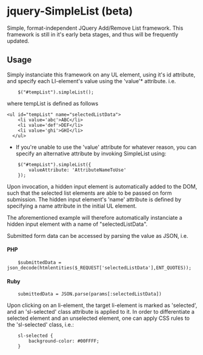 # jquery-SimpleList (beta)
Simple, format-independent JQuery Add/Remove List framework. This framework is still in it's early beta stages, and thus will be frequently updated. 
## Usage
Simply instanciate this framework on any UL element, using it's id attribute, and specify each LI-element's value using the 'value'* attribute. i.e.
```
    $("#tempList").simpleList();
```
where tempList is defined as follows
```
<ul id="tempList" name="selectedListData">
    <li value='abc'>ABC</li>
    <li value='def'>DEF</li>
    <li value='ghi'>GHI</li>
  </ul>
```

* If you're unable to use the 'value' attribute for whatever reason, you can specify an alternative attribute by invoking SimpleList using:
```
    $("#tempList").simpleList({
        valueAttribute: 'AttributeNameToUse'
    });
```

Upon invocation, a hidden input element is automatically added to the DOM, such that the selected list elements are able to be passed on form submission. The hidden input element's 'name' attribute is defined by specifying a name attribute in the initial UL element.

The aforementioned example will therefore automatically instanciate a hidden input element with a name of "selectedListData".

Submitted form data can be accessed by parsing the value as JSON, i.e. 
#### PHP
```
    $submittedData = json_decode(htmlentities($_REQUEST['selectedListData'],ENT_QUOTES));
```
#### Ruby
```
    submittedData = JSON.parse(params[:selectedListData])
```
Upon clicking on an li-element, the target li-element is marked as 'selected', and an 'sl-selected' class attribute is applied to it. In order to differentiate a selected element and an unselected element, one can apply CSS rules to the 'sl-selected' class, i.e.:
```
    sl-selected {
        background-color: #00FFFF;
    }
```
